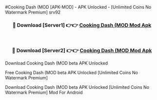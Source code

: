 #Cooking Dash (MOD [APK-MOD] - APK Unlocked - [Unlimited Coins No Watermark Premium] srv92



<div align="center">

<h3>🔴 Download [Server1] 👉👉 <a href="https://momento.my/?title=Cooking_Dash_(MOD">Cooking Dash (MOD Mod Apk</a></h3><br>

<h3>🔴 Download [Server2] 👉👉 <a href="https://momento.my/?title=Cooking_Dash_(MOD">Cooking Dash (MOD Mod Apk</a></h3>
</div>



Download Cooking Dash (MOD beta APK Unlocked

Free Cooking Dash (MOD beta APK Unlocked [Unlimited Coins No Watermark Premium]

Download Cooking Dash (MOD beta APK Unlocked [Unlimited Coins No Watermark Premium] Mod For Android
